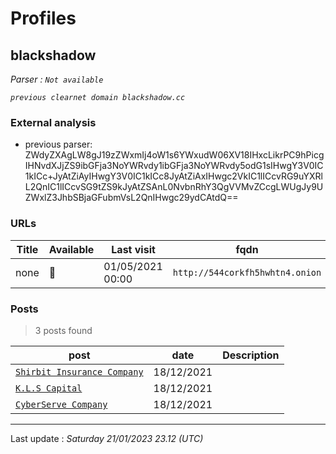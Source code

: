 # Profiles

## **blackshadow**


_Parser : `Not available`_

_`previous clearnet domain blackshadow.cc`_

### External analysis
- previous parser: ZWdyZXAgLW8gJ19zZWxmIj4oW1s6YWxudW06XV18IHxcLikrPC9hPicgIHNvdXJjZS9ibGFja3NoYWRvdy1ibGFja3NoYWRvdy5odG1sIHwgY3V0IC1kICc+JyAtZiAyIHwgY3V0IC1kICc8JyAtZiAxIHwgc2VkIC1lICcvRG9uYXRlL2QnIC1lICcvSG9tZS9kJyAtZSAnL0NvbnRhY3QgVVMvZCcgLWUgJy9UZWxlZ3JhbSBjaGFubmVsL2QnIHwgc29ydCAtdQ==

### URLs
| Title | Available | Last visit | fqdn | Screenshot 
|---|---|---|---|---|
| none | 🔴 | 01/05/2021 00:00 | `http://544corkfh5hwhtn4.onion` | ❌ | 

### Posts

> 3 posts found

| post | date | Description
|---|---|---|
| [`Shirbit Insurance Company`](https://google.com/search?q=Shirbit+Insurance+Company) | 18/12/2021 |   |
| [`K.L.S Capital`](https://google.com/search?q=K.L.S+Capital) | 18/12/2021 |   |
| [`CyberServe Company`](https://google.com/search?q=CyberServe+Company) | 18/12/2021 |   |

 --- 


Last update : _Saturday 21/01/2023 23.12 (UTC)_
